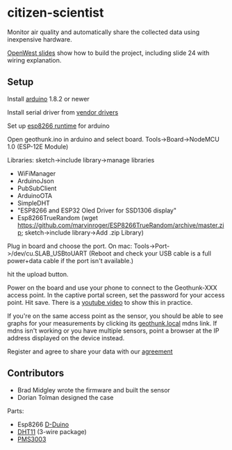 # citizen-scientist

Monitor air quality and automatically share the collected data using inexpensive hardware.

[OpenWest slides](https://docs.google.com/presentation/d/14199zjeJYKTTuAwEFpema6mJRyAuVe0BQ5JEuAFFPP4/edit?usp=sharing) show how to build the project, including slide 24 with wiring explanation.

## Setup

Install [arduino](https://www.arduino.cc/en/Main/Software) 1.8.2 or newer

Install serial driver from [vendor drivers](https://www.silabs.com/products/development-tools/software/usb-to-uart-bridge-vcp-drivers)

Set up [esp8266 runtime](http://esp8266.github.io/Arduino/versions/2.0.0/doc/installing.html) for arduino

Open geothunk.ino in arduino and select board. Tools->Board->NodeMCU 1.0 (ESP-12E Module)

Libraries: sketch->include library->manage libraries
* WiFiManager
* ArduinoJson
* PubSubClient
* ArduinoOTA
* SimpleDHT
* "ESP8266 and ESP32 Oled Driver for SSD1306 display"
* Esp8266TrueRandom (wget https://github.com/marvinroger/ESP8266TrueRandom/archive/master.zip; sketch->include library->Add .zip Library)

Plug in board and choose the port. On mac: Tools->Port->/dev/cu.SLAB_USBtoUART (Reboot and check your USB cable is a full power+data cable if the port isn't available.)

hit the upload button.

Power on the board and use your phone to connect to the Geothunk-XXX access point. In the captive portal screen, set the password for your access point. Hit save. There is a [youtube video](https://www.youtube.com/watch?v=-iKyWOWEP4E&t=4s) to show this in practice.

If you're on the same access point as the sensor, you should be able to see graphs for your measurements by clicking its [geothunk.local](http://geothunk.local) mdns link. If mdns isn't working or you have multiple sensors, point a browser at the IP address displayed on the device instead.

Register and agree to share your data with our [agreement](https://docs.google.com/forms/d/e/1FAIpQLScs9sQVZbnWg0XCuS6sA2pAkzf4LLobDE_Wj_pccsHPoGVKmw/viewform)

## Contributors

* Brad Midgley wrote the firmware and built the sensor
* Dorian Tolman designed the case

Parts:
* Esp8266 [D-Duino](https://www.aliexpress.com/item/new-NODEMCU-wifi-NodeMCU-forArduino-ESP8266-wemos-for-OLED/32802190441.html)
* [DHT11](https://www.aliexpress.com/item/New-DHT11-Temperature-and-Relative-Humidity-Sensor-Module-for-arduino/1873305905.html) (3-wire package)
* [PMS3003](https://www.aliexpress.com/item/Laser-PM2-5-DUST-SENSOR-PMS3003-High-precision-laser-dust-concentration-sensor-digital-dust-particles-G3/32371229255.html)
